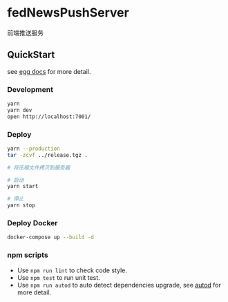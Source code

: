 # fedNewsPushServer

前端推送服务

## QuickStart

<!-- add docs here for user -->

see [egg docs][egg] for more detail.

### Development

```bash
yarn
yarn dev
open http://localhost:7001/
```

### Deploy

```bash
yarn --production
tar -zcvf ../release.tgz .

# 将压缩文件拷贝到服务器

# 启动
yarn start

# 停止
yarn stop
```

### Deploy Docker

```bash
docker-compose up --build -d
```

### npm scripts

- Use `npm run lint` to check code style.
- Use `npm test` to run unit test.
- Use `npm run autod` to auto detect dependencies upgrade, see [autod](https://www.npmjs.com/package/autod) for more detail.

[egg]: https://eggjs.org
